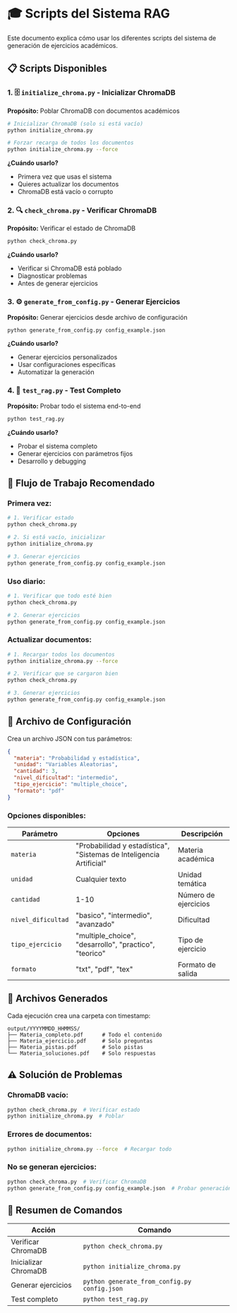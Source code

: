 # 🎓 Scripts del Sistema RAG

Este documento explica cómo usar los diferentes scripts del sistema de generación de ejercicios académicos.

## 📋 Scripts Disponibles

### 1. 🗄️ `initialize_chroma.py` - Inicializar ChromaDB
**Propósito:** Poblar ChromaDB con documentos académicos

```bash
# Inicializar ChromaDB (solo si está vacío)
python initialize_chroma.py

# Forzar recarga de todos los documentos
python initialize_chroma.py --force
```

**¿Cuándo usarlo?**
- Primera vez que usas el sistema
- Quieres actualizar los documentos
- ChromaDB está vacío o corrupto

### 2. 🔍 `check_chroma.py` - Verificar ChromaDB
**Propósito:** Verificar el estado de ChromaDB

```bash
python check_chroma.py
```

**¿Cuándo usarlo?**
- Verificar si ChromaDB está poblado
- Diagnosticar problemas
- Antes de generar ejercicios

### 3. ⚙️ `generate_from_config.py` - Generar Ejercicios
**Propósito:** Generar ejercicios desde archivo de configuración

```bash
python generate_from_config.py config_example.json
```

**¿Cuándo usarlo?**
- Generar ejercicios personalizados
- Usar configuraciones específicas
- Automatizar la generación

### 4. 🧪 `test_rag.py` - Test Completo
**Propósito:** Probar todo el sistema end-to-end

```bash
python test_rag.py
```

**¿Cuándo usarlo?**
- Probar el sistema completo
- Generar ejercicios con parámetros fijos
- Desarrollo y debugging

## 🚀 Flujo de Trabajo Recomendado

### **Primera vez:**
```bash
# 1. Verificar estado
python check_chroma.py

# 2. Si está vacío, inicializar
python initialize_chroma.py

# 3. Generar ejercicios
python generate_from_config.py config_example.json
```

### **Uso diario:**
```bash
# 1. Verificar que todo esté bien
python check_chroma.py

# 2. Generar ejercicios
python generate_from_config.py config_example.json
```

### **Actualizar documentos:**
```bash
# 1. Recargar todos los documentos
python initialize_chroma.py --force

# 2. Verificar que se cargaron bien
python check_chroma.py

# 3. Generar ejercicios
python generate_from_config.py config_example.json
```

## 📝 Archivo de Configuración

Crea un archivo JSON con tus parámetros:

```json
{
  "materia": "Probabilidad y estadística",
  "unidad": "Variables Aleatorias", 
  "cantidad": 3,
  "nivel_dificultad": "intermedio",
  "tipo_ejercicio": "multiple_choice",
  "formato": "pdf"
}
```

### **Opciones disponibles:**

| Parámetro | Opciones | Descripción |
|-----------|----------|-------------|
| `materia` | "Probabilidad y estadística", "Sistemas de Inteligencia Artificial" | Materia académica |
| `unidad` | Cualquier texto | Unidad temática |
| `cantidad` | 1-10 | Número de ejercicios |
| `nivel_dificultad` | "basico", "intermedio", "avanzado" | Dificultad |
| `tipo_ejercicio` | "multiple_choice", "desarrollo", "practico", "teorico" | Tipo de ejercicio |
| `formato` | "txt", "pdf", "tex" | Formato de salida |

## 📁 Archivos Generados

Cada ejecución crea una carpeta con timestamp:
```
output/YYYYMMDD_HHMMSS/
├── Materia_completo.pdf      # Todo el contenido
├── Materia_ejercicio.pdf     # Solo preguntas
├── Materia_pistas.pdf        # Solo pistas
└── Materia_soluciones.pdf    # Solo respuestas
```

## ⚠️ Solución de Problemas

### **ChromaDB vacío:**
```bash
python check_chroma.py  # Verificar estado
python initialize_chroma.py  # Poblar
```

### **Errores de documentos:**
```bash
python initialize_chroma.py --force  # Recargar todo
```

### **No se generan ejercicios:**
```bash
python check_chroma.py  # Verificar ChromaDB
python generate_from_config.py config_example.json  # Probar generación
```

## 🎯 Resumen de Comandos

| Acción | Comando |
|--------|---------|
| Verificar ChromaDB | `python check_chroma.py` |
| Inicializar ChromaDB | `python initialize_chroma.py` |
| Generar ejercicios | `python generate_from_config.py config.json` |
| Test completo | `python test_rag.py` |
